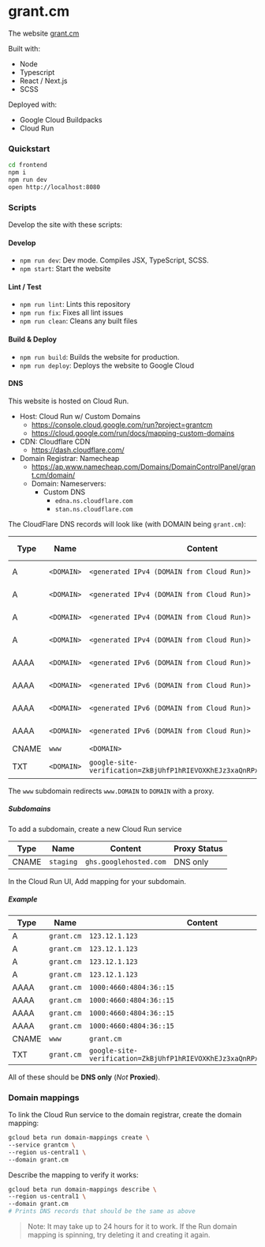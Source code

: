 # grant.cm

The website [grant.cm](http://grant.cm)

Built with:
- Node
- Typescript
- React / Next.js
- SCSS

Deployed with:
- Google Cloud Buildpacks
- Cloud Run

### Quickstart

```sh
cd frontend
npm i
npm run dev
open http://localhost:8080
```

### Scripts

Develop the site with these scripts:

#### Develop

- `npm run dev`: Dev mode. Compiles JSX, TypeScript, SCSS.
- `npm start`: Start the website

#### Lint / Test

- `npm run lint`: Lints this repository
- `npm run fix`: Fixes all lint issues
- `npm run clean`: Cleans any built files

#### Build & Deploy

- `npm run build`: Builds the website for production.
- `npm run deploy`: Deploys the website to Google Cloud

#### DNS

This website is hosted on Cloud Run.

- Host: Cloud Run w/ Custom Domains
  - https://console.cloud.google.com/run?project=grantcm
  - https://cloud.google.com/run/docs/mapping-custom-domains
- CDN: Cloudflare CDN
  - https://dash.cloudflare.com/
- Domain Registrar: Namecheap
  - https://ap.www.namecheap.com/Domains/DomainControlPanel/grant.cm/domain/
  - Domain: Nameservers:
    - Custom DNS
      - `edna.ns.cloudflare.com`
      - `stan.ns.cloudflare.com`

The CloudFlare DNS records will look like (with DOMAIN being `grant.cm`):

| Type | Name | Content | Proxy Status |
| --- | --- | --- | --- |
| A | `<DOMAIN>` | `<generated IPv4 (DOMAIN from Cloud Run)>` | DNS Only |
| A | `<DOMAIN>` | `<generated IPv4 (DOMAIN from Cloud Run)>` | DNS Only |
| A | `<DOMAIN>` | `<generated IPv4 (DOMAIN from Cloud Run)>` | DNS Only |
| A | `<DOMAIN>` | `<generated IPv4 (DOMAIN from Cloud Run)>` | DNS Only |
| AAAA | `<DOMAIN>` | `<generated IPv6 (DOMAIN from Cloud Run)>` | DNS Only |
| AAAA | `<DOMAIN>` | `<generated IPv6 (DOMAIN from Cloud Run)>` | DNS Only |
| AAAA | `<DOMAIN>` | `<generated IPv6 (DOMAIN from Cloud Run)>` | DNS Only |
| AAAA | `<DOMAIN>` | `<generated IPv6 (DOMAIN from Cloud Run)>` | DNS Only |
| CNAME | `www` | `<DOMAIN>`  | Proxied |
| TXT | `<DOMAIN>` | `google-site-verification=ZkBjUhfP1hRIEVOXKhEJz3xaQnRPx_8NUxxy9mFX9x0` | DNS Only |

The `www` subdomain redirects `www.DOMAIN` to `DOMAIN` with a proxy.

##### Subdomains

To add a subdomain, create a new Cloud Run service

| Type | Name | Content | Proxy Status |
| --- | --- | --- | --- |
| CNAME | `staging` | `ghs.googlehosted.com` | DNS only

In the Cloud Run UI, Add mapping for your subdomain.

##### Example

| Type | Name | Content |
| --- | --- | --- |
| A | `grant.cm` | `123.12.1.123` |
| A | `grant.cm` | `123.12.1.123` |
| A | `grant.cm` | `123.12.1.123` |
| A | `grant.cm` | `123.12.1.123` |
| AAAA | `grant.cm` | `1000:4660:4804:36::15` |
| AAAA | `grant.cm` | `1000:4660:4804:36::15` |
| AAAA | `grant.cm` | `1000:4660:4804:36::15` |
| AAAA | `grant.cm` | `1000:4660:4804:36::15` |
| CNAME | `www` | `grant.cm` |
| TXT | `grant.cm` | `google-site-verification=ZkBjUhfP1hRIEVOXKhEJz3xaQnRPx_8NUxxy9mFX9x0` |

All of these should be **DNS only** (*Not* **Proxied**).

### Domain mappings

To link the Cloud Run service to the domain registrar, create the domain mapping:

```sh
gcloud beta run domain-mappings create \
--service grantcm \
--region us-central1 \
--domain grant.cm
```

Describe the mapping to verify it works:

```sh
gcloud beta run domain-mappings describe \
--region us-central1 \
--domain grant.cm
# Prints DNS records that should be the same as above
```

> Note: It may take up to 24 hours for it to work. If the Run domain mapping is spinning, try deleting it and creating it again.

